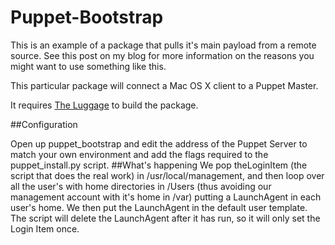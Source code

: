 Puppet-Bootstrap
========

This is an example of a package that pulls it's main payload from a remote source. See this post on my blog for more information on the reasons you might want to use something like this.

This particular package will connect a Mac OS X client to a Puppet Master.

It requires [The Luggage](https://github.com/unixorn/luggage) to build the package.

##Configuration

Open up puppet_bootstrap and edit the address of the Puppet Server to match your own environment and add the flags required to the puppet_install.py script.
##What's happening
We pop theLoginItem (the script that does the real work) in /usr/local/management, and then loop over all the user's with home directories in /Users (thus avoiding our management account with it's home in /var) putting a LaunchAgent in each user's home. We then put the LaunchAgent in the default user template. The script will delete the LaunchAgent after it has run, so it will only set the Login Item once.